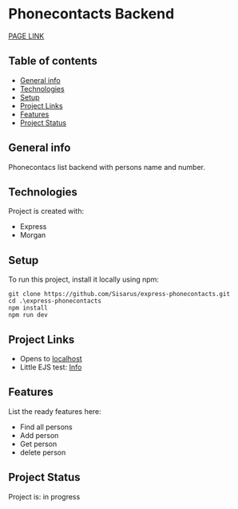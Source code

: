 # Phonecontacts Backend

[PAGE LINK](https://phonecontacts.onrender.com/api/persons)

## Table of contents
* [General info](#general-info)
* [Technologies](#technologies)
* [Setup](#setup)
* [Project Links](#project-links)
* [Features](#features)
* [Project Status](#project-status)

## General info
Phonecontacs list backend with persons name and number. 

## Technologies
Project is created with:
 * Express
 * Morgan

## Setup
To run this project, install it locally using npm:
```
git clone https://github.com/Sisarus/express-phonecontacts.git
cd .\express-phonecontacts
npm install
npm run dev
```

## Project Links

* Opens to [localhost](http://localhost:3001/api/persons)
* Little EJS test: [Info](http://localhost:3001/info)

## Features
List the ready features here:

 * Find all persons
 * Add person
 * Get person
 * delete person

## Project Status
Project is: in progress

<!--complete / no longer being worked on. If you are no longer working on it, provide reasons why. -->
